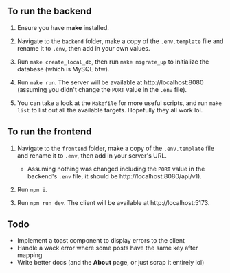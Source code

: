 ## To run the backend

1. Ensure you have **make** installed.

2. Navigate to the `backend` folder, make a copy of the `.env.template` file and rename it to `.env`, then add in your own values.

3. Run `make create_local_db`, then run `make migrate_up` to initialize the database (which is MySQL btw).

4. Run `make run`. The server will be available at http://localhost:8080 (assuming you didn't change the `PORT` value in the `.env` file).

5. You can take a look at the `Makefile` for more useful scripts, and run `make list` to list out all the available targets. Hopefully they all work lol.

## To run the frontend

1. Navigate to the `frontend` folder, make a copy of the `.env.template` file and rename it to `.env`, then add in your server's URL.

    - Assuming nothing was changed including the `PORT` value in the backend's `.env` file, it should be http://localhost:8080/api/v1).

2. Run `npm i`.

3. Run `npm run dev`. The client will be available at http://localhost:5173.

## Todo

-   Implement a toast component to display errors to the client
-   Handle a wack error where some posts have the same key after mapping
-   Write better docs (and the **About** page, or just scrap it entirely lol)
